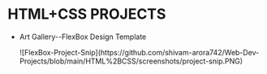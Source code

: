 # HTML+CSS PROJECTS
<ul>
  <li><p>Art Gallery--FlexBox Design Template</p>
    ![FlexBox-Project-Snip](https://github.com/shivam-arora742/Web-Dev-Projects/blob/main/HTML%2BCSS/screenshots/project-snip.PNG)
</li>
</ul>
